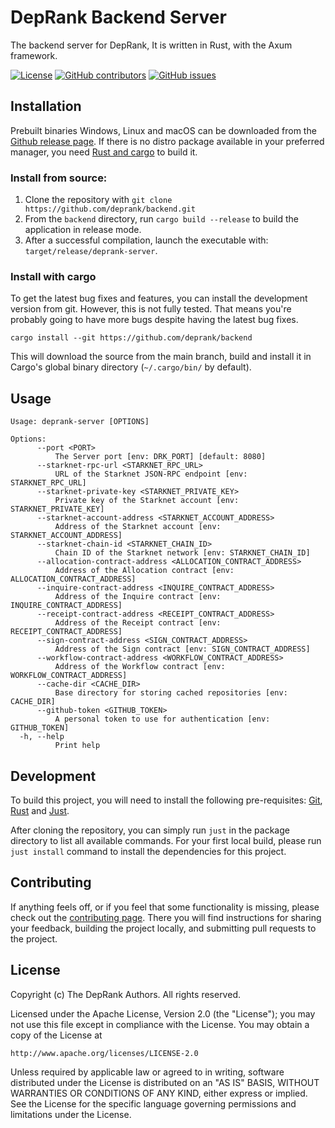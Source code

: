 # DepRank Backend Server

The backend server for DepRank, It is written in Rust, with the Axum framework.

[![License](https://img.shields.io/github/license/deprank/backend)](https://github.com/deprank/backend/blob/master/LICENSE)
[![GitHub
contributors](https://img.shields.io/github/contributors/deprank/backend)](https://github.com/deprank/backend/graphs/contributors)
[![GitHub
issues](https://img.shields.io/github/issues/deprank/backend)](https://github.com/deprank/backend/issues)

## Installation

Prebuilt binaries Windows, Linux and macOS can be downloaded from the
[Github release page](https://github.com/deprank/backend/releases/latest).
If there is no distro package available in your preferred manager,
you need [Rust and cargo](https://www.rust-lang.org/tools/install) to build it.

### Install from source:

1. Clone the repository with `git clone https://github.com/deprank/backend.git`
2. From the `backend` directory, run `cargo build --release` to
   build the application in release mode.
3. After a successful compilation, launch the executable with:
   `target/release/deprank-server`.

### Install with cargo

To get the latest bug fixes and features, you can install the development
version from git. However, this is not fully tested. That means you're probably
going to have more bugs despite having the latest bug fixes.

```
cargo install --git https://github.com/deprank/backend
```

This will download the source from the main branch, build and install it in
Cargo's global binary directory (`~/.cargo/bin/` by default).

## Usage

```text
Usage: deprank-server [OPTIONS]

Options:
      --port <PORT>
          The Server port [env: DRK_PORT] [default: 8080]
      --starknet-rpc-url <STARKNET_RPC_URL>
          URL of the Starknet JSON-RPC endpoint [env: STARKNET_RPC_URL]
      --starknet-private-key <STARKNET_PRIVATE_KEY>
          Private key of the Starknet account [env: STARKNET_PRIVATE_KEY]
      --starknet-account-address <STARKNET_ACCOUNT_ADDRESS>
          Address of the Starknet account [env: STARKNET_ACCOUNT_ADDRESS]
      --starknet-chain-id <STARKNET_CHAIN_ID>
          Chain ID of the Starknet network [env: STARKNET_CHAIN_ID]
      --allocation-contract-address <ALLOCATION_CONTRACT_ADDRESS>
          Address of the Allocation contract [env: ALLOCATION_CONTRACT_ADDRESS]
      --inquire-contract-address <INQUIRE_CONTRACT_ADDRESS>
          Address of the Inquire contract [env: INQUIRE_CONTRACT_ADDRESS]
      --receipt-contract-address <RECEIPT_CONTRACT_ADDRESS>
          Address of the Receipt contract [env: RECEIPT_CONTRACT_ADDRESS]
      --sign-contract-address <SIGN_CONTRACT_ADDRESS>
          Address of the Sign contract [env: SIGN_CONTRACT_ADDRESS]
      --workflow-contract-address <WORKFLOW_CONTRACT_ADDRESS>
          Address of the Workflow contract [env: WORKFLOW_CONTRACT_ADDRESS]
      --cache-dir <CACHE_DIR>
          Base directory for storing cached repositories [env: CACHE_DIR]
      --github-token <GITHUB_TOKEN>
          A personal token to use for authentication [env: GITHUB_TOKEN]
  -h, --help
          Print help
```

## Development

To build this project, you will need to install the following pre-requisites:
[Git](https://git-scm.com/downloads),
[Rust](https://www.rust-lang.org/tools/install) and
[Just](https://github.com/casey/just).

After cloning the repository, you can simply run `just` in the package directory
to list all available commands. For your first local build, please run `just
install` command to install the dependencies for this project.

## Contributing

If anything feels off, or if you feel that some functionality is missing, please
check out the [contributing page](CONTRIBUTING.md). There you will find
instructions for sharing your feedback, building the project locally, and
submitting pull requests to the project.

## License

Copyright (c) The DepRank Authors. All rights reserved.

Licensed under the Apache License, Version 2.0 (the "License");
you may not use this file except in compliance with the License.
You may obtain a copy of the License at

    http://www.apache.org/licenses/LICENSE-2.0

Unless required by applicable law or agreed to in writing, software
distributed under the License is distributed on an "AS IS" BASIS,
WITHOUT WARRANTIES OR CONDITIONS OF ANY KIND, either express or implied.
See the License for the specific language governing permissions and
limitations under the License.
